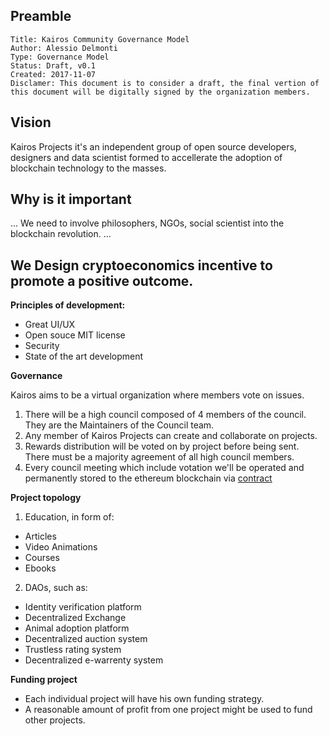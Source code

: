 ## Preamble

    Title: Kairos Community Governance Model
    Author: Alessio Delmonti
    Type: Governance Model
    Status: Draft, v0.1
    Created: 2017-11-07
    Disclamer: This document is to consider a draft, the final vertion of this document will be digitally signed by the organization members.
    


## Vision

Kairos Projects it's an independent group of open source developers, designers and data scientist formed to accellerate the adoption of blockchain technology to the masses.


## Why is it important

...
We need to involve philosophers, NGOs, social scientist into the blockchain revolution.
...

## We Design cryptoeconomics incentive to promote a positive outcome.
**Principles of development:**

- Great UI/UX
- Open souce MIT license
- Security
- State of the art development

**Governance**

Kairos aims to be a virtual organization where members vote on issues.

1. There will be a high council composed of 4 members of the council. They are the Maintainers of the Council team.
2. Any member of Kairos Projects can create and collaborate on projects.
3. Rewards distribution will be voted on by project before being sent. There must be a majority agreement of all high council members.
4. Every council meeting which include votation we'll be operated and permanently stored to the ethereum blockchain via [contract]()


**Project topology**

1. Education, in form of:
  * Articles
  * Video Animations
  * Courses
  * Ebooks
  
2. DAOs, such as:
  * Identity verification platform
  * Decentralized Exchange
  * Animal adoption platform
  * Decentralized auction system
  * Trustless rating system
  * Decentralized e-warrenty system
  
**Funding project**

- Each individual project will have his own funding strategy.
- A reasonable amount of profit from one project might be used to fund other projects.
